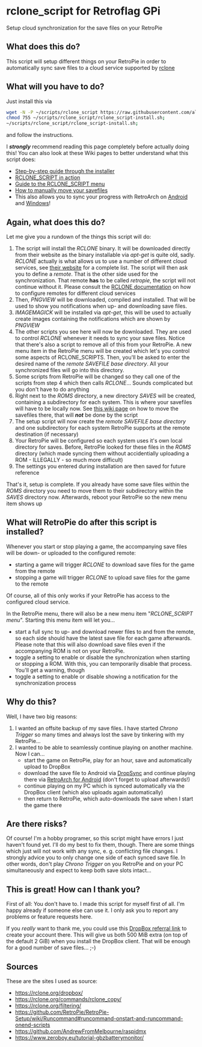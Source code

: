# rclone_script for Retroflag GPi

Setup cloud synchronization for the save files on your RetroPie

## What does this do?

This script will setup different things on your RetroPie in order to automatically sync save files to a cloud service supported by [rclone](https://rclone.org/)

## What will you have to do?

Just install this via
```bash
wget -N -P ~/scripts/rclone_script https://raw.githubusercontent.com/alexandershalin/rclone_script/master/rclone_script-install.sh;
chmod 755 ~/scripts/rclone_script/rclone_script-install.sh;
~/scripts/rclone_script/rclone_script-install.sh;
```
and follow the instructions.

I ***strongly*** recommend reading this page completely before actually doing this! You can also look at these Wiki pages to better understand what this script does:

* [Step-by-step guide through the installer](../../wiki/RCLONE_SCRIPT-install)
* [RCLONE_SCRIPT in action](../../wiki/RCLONE_SCRIPT%20in%20action)
* [Guide to the RCLONE_SCRIPT menu](../../wiki/RCLONE_SCRIPT-menu)
* [How to manually move your savefiles](../../wiki/move-Savefiles)
* This also allows you to sync your progress with RetroArch on [Android](../../wiki/sync-and-play-Android) and [Windows](../../wiki/sync-and-play-Windows)!

## Again, what does this do?

Let me give you a rundown of the things this script will do:

1. The script will install the _RCLONE_ binary. It will be downloaded directly from their website as the binary installable via _apt-get_ is quite old, sadly. _RCLONE_ actually is what allows us to use a number of different cloud services, see [their website](https://rclone.org/) for a complete list. The script will then ask you to define a _remote_. That is the other side used for the synchronization. That remote **has** to be called _retropie_, the script will not continue without it. Please consult the [RCLONE documentation](https://rclone.org/) on how to configure remotes for different cloud services
2. Then, _PNGVIEW_ will be downloaded, compiled and installed. That will be used to show you notifications when up- and downloading save files.
3. _IMAGEMAGICK_ will be installed via _apt-get_, this will be used to actually create images containing the notifications which are shown by _PNGVIEW_
4. The other scripts you see here will now be downloaded. They are used to control _RCLONE_ whenever it needs to sync your save files. Notice that there's also a script to remove all of this from your RetroPie. A new menu item in the RetroPie menu will be created which let's you control some aspects of RCLONE_SCRIPTS. Then, you'll be asked to enter the desired name of the _remote SAVEFILE base directory_. All your synchronized files will go into this directory.
5. Some scripts from RetroPie will be changed so they call one of the scripts from step 4 which then calls _RCLONE_... Sounds complicated but you don't have to do anything
6. Right next to the _ROMS_ directory, a new directory _SAVES_ will be created, containing a subdirectory for each system. This is where your savefiles will have to be locally now. See [this wiki page](../../wiki/move-Savefiles) on how to move the savefiles there, that will ***not*** be done by the script
7. The setup script will now create the _remote SAVEFILE base directory_ and one subdirectory for each system RetroPie supports at the remote destination (if necessary)
8. Your RetroPie will be configured so each system uses it's own local directory for saves. Before, RetroPie looked for these files in the _ROMS_ directory (which made syncing them without accidentially uploading a ROM - ILLEGALLY - so much more difficult)
9. The settings you entered during installation are then saved for future reference

That's it, setup is complete. If you already have some save files within the _ROMS_ directory you need to move them to their subdirectory within the _SAVES_ directory now. Afterwards, reboot your RetroPie so the new menu item shows up

## What will RetroPie do after this script is installed?

Whenever you start or stop playing a game, the accompanying save files will be down- or uploaded to the configured remote:

* starting a game will trigger _RCLONE_ to download save files for the game from the remote
* stopping a game will trigger _RCLONE_ to upload save files for the game to the remote

Of course, all of this only works if your RetroPie has access to the configured cloud service.

In the RetroPie menu, there will also be a new menu item "_RCLONE_SCRIPT menu_". Starting this menu item will let you...

* start a full sync to up- and download newer files to and from the remote, so each side should have the latest save file for each game afterwards. Please note that this will also download save files even if the accompanying ROM is not on your RetroPie.
* toggle a setting to enable or disable the synchronization when starting or stopping a ROM. With this, you can temporarily disable that process. You'll get a warning, though
* toggle a setting to enable or disable showing a notification for the synchronization process

## Why do this?

Well, I have two big reasons:
1. I wanted an offsite backup of my save files. I have started _Chrono Trigger_ so many times and always lost the save by tinkering with my RetroPie...
2. I wanted to be able to seamlessly continue playing on another machine. Now I can...
   * start the game on RetroPie, play for an hour, save and automatically upload to DropBox
   * download the save file to Android via [DropSync](https://play.google.com/store/apps/details?id=com.ttxapps.dropsync&hl=de) and continue playing there via [RetroArch for Android](https://play.google.com/store/apps/details?id=com.retroarch) (don't forget to upload afterwards!)
   * continue playing on my PC which is synced automatically via the DropBox client (which also uploads again automatically)
   * then return to RetroPie, which auto-downloads the save when I start the game there

## Are there risks?

Of course! I'm a hobby programer, so this script might have errors I just haven't found yet. I'll do my best to fix them, though.
There are some things which just will not work with any sync, e. g. conflicting file changes. I strongly advice you to only change one side of each synced save file. In other words, don't play _Chrono Trigger_ on you RetroPie and on your PC simultaneously and expect to keep both save slots intact...

## This is great! How can I thank you?

First of all: You don't have to. I made this script for myself first of all. I'm happy already if someone else can use it. I only ask you to report any problems or feature requests here.

If you _really_ want to thank me, you could use this [DropBox referral link](https://db.tt/9AcbUWny) to create your account there. This will give us both 500 MiB extra (on top of the default 2 GiB) when you install the DropBox client. That will be enough for a good number of save files... ;-)

## Sources

These are the sites I used as source:
* https://rclone.org/dropbox/
* https://rclone.org/commands/rclone_copy/
* https://rclone.org/filtering/
* https://github.com/RetroPie/RetroPie-Setup/wiki/Runcommand#runcommand-onstart-and-runcommand-onend-scripts
* https://github.com/AndrewFromMelbourne/raspidmx
* https://www.zeroboy.eu/tutorial-gbzbatterymonitor/
